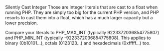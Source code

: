 Silently Cast Integer
Those are integer literals that are cast to a float when running PHP. They are simply too big for the current PHP version, and PHP resorts to cast them into a float, which has a much larger capacity but a lower precision.

Compare your literals to PHP_MAX_INT (typically 9223372036854775807) and PHP_MIN_INT (typically -9223372036854775808).
This applies to binary (0b10101...), octals (0123123...) and hexadecimals (0xfffff...) too. 

<?php

echo 0b1010101101010110101011010101011010101011010101011010101011010111;
//6173123008118052203
echo 0b10101011010101101010110101010110101010110101010110101010110101111;
//1.2346246016236E+19

echo 0123123123123123123123;
//1498121094048818771
echo 01231231231231231231231;
//1.1984968752391E+19

echo 0x12309812311230;
//5119979279159856
echo 0x12309812311230fed;
//2.0971435127439E+19

echo 9223372036854775807; //PHP_MAX_INT
//9223372036854775807
echo 9223372036854775808;
9.2233720368548E+18

?>

